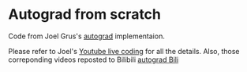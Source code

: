 
# Autograd from scratch

Code from Joel Grus's [autograd](https://github.com/joelgrus/autograd) implementaion.

Please refer to Joel's [Youtube live coding](https://www.youtube.com/watch?v=RxmBukb-Om4) for all the details. Also, those correponding videos reposted to Bilibili [autograd Bili](https://www.bilibili.com/video/av31452089)
